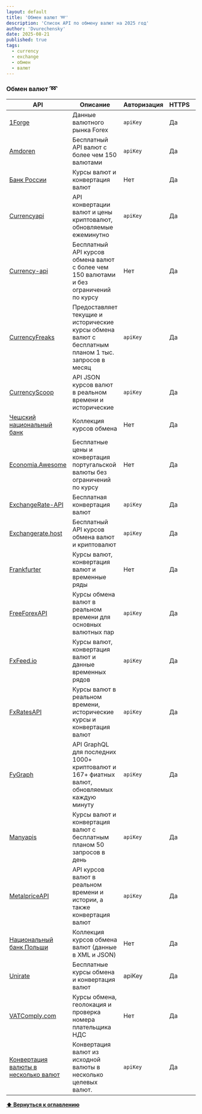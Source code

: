 ```yaml
---
layout: default
title: 'Обмен валют ➿'
description: 'Список API по обмену валют на 2025 год'
author: 'Dvurechensky'
date: 2025-08-21
published: true
tags:
  - currency
  - exchange
  - обмен
  - валют
---
```


### Обмен валют ➿

| API                                                                                                                | Описание                                                                                            | Авторизация | HTTPS | CORS       |
| ------------------------------------------------------------------------------------------------------------------ | --------------------------------------------------------------------------------------------------- | ----------- | ----- | ---------- |
| [1Forge](https://1forge.com/forex-data-api/api-documentation)                                                      | Данные валютного рынка Forex                                                                        | `apiKey`    | Да    | Неизвестно |
| [Amdoren](https://www.amdoren.com/currency-api/)                                                                   | Бесплатный API валют с более чем 150 валютами                                                       | `apiKey`    | Да    | Неизвестно |
| [Банк России](https://www.cbr.ru/development/SXML/)                                                                | Курсы валют и конвертация валют                                                                     | Нет         | Да    | Неизвестно |
| [Currencyapi](https://currencyapi.com)                                                                             | API конвертации валют и цены криптовалют, обновляемые ежеминутно                                    | `apiKey`    | Да    | Да         |
| [Currency-api](https://github.com/fawazahmed0/currency-api#readme)                                                 | Бесплатный API курсов обмена валют с более чем 150 валютами и без ограничений по курсу              | Нет         | Да    | Да         |
| [CurrencyFreaks](https://currencyfreaks.com/)                                                                      | Предоставляет текущие и исторические курсы обмена валют с бесплатным планом 1 тыс. запросов в месяц | `apiKey`    | Да    | Да         |
| [CurrencyScoop](https://currencyscoop.com/api-documentation)                                                       | API JSON курсов валют в реальном времени и исторические                                             | `apiKey`    | Да    | Да         |
| [Чешский национальный банк](https://www.cnb.cz/cs/financni_trhy/devizovy_trh/kurzy_devizoveho_trhu/denni_kurz.xml) | Коллекция курсов обмена                                                                             | Нет         | Да    | Неизвестно |
| [Economia.Awesome](https://docs.awesomeapi.com.br/api-de-moedas)                                                   | Бесплатные цены и конвертация португальской валюты без ограничений по курсу                         | Нет         | Да    | Неизвестно |
| [ExchangeRate-API](https://www.exchangerate-api.com)                                                               | Бесплатная конвертация валют                                                                        | `apiKey`    | Да    | Да         |
| [Exchangerate.host](https://exchangerate.host)                                                                     | Бесплатный API курсов обмена валют и криптовалют                                                    | `apiKey`    | Да    | Неизвестно |
| [Frankfurter](https://www.frankfurter.app/docs)                                                                    | Курсы валют, конвертация валют и временные ряды                                                     | Нет         | Да    | Да         |
| [FreeForexAPI](https://freeforexapi.com/Home/Api)                                                                  | Курсы обмена валют в реальном времени для основных валютных пар                                     | `apiKey`    | Да    | Нет        |
| [FxFeed.io](https://fxfeed.io)                                                                                     | Курсы валют, конвертация валют и данные временных рядов                                             | `apiKey`    | Да    | Да         |
| [FxRatesAPI](https://fxratesapi.com/)                                                                              | Курсы валют в реальном времени, исторические курсы и конвертация валют                              | `apiKey`    | Да    | Нет        |
| [FyGraph](https://fygraph.com)                                                                                     | API GraphQL для последних 1000+ криптовалют и 167+ фиатных валют, обновляемых каждую минуту         | `apiKey`    | Да    | Да         |
| [Manyapis](https://manyapis.com/products/currency/usd-to-eur-rate)                                                 | Курсы валют и конвертация валют с бесплатным планом 50 запросов в день                              | `apiKey`    | Да    | Да         |
| [MetalpriceAPI](https://metalpriceapi.com)                                                                         | API курсов валют в реальном времени и истории, а также конвертация валют                            | `apiKey`    | Да    | Неизвестно |
| [Национальный банк Польши](http://api.nbp.pl/en.html)                                                              | Коллекция курсов обмена валют (данные в XML и JSON)                                                 | Нет         | Да    | Да         |
| [Unirate](https://unirateapi.com)                                                                                  | Бесплатные курсы обмена и конвертация валют                                                         | apiKey      | Да    | Да         |
| [VATComply.com](https://www.vatcomply.com/documentation)                                                           | Курсы обмена, геолокация и проверка номера плательщика НДС                                          | Нет         | Да    | Да         |
| [Конвертация валюты в несколько валют](https://apyhub.com/utility/currency-conversion-multiple)                    | Конвертация валют из исходной валюты в несколько целевых валют.                                     | `apiKey`    | Да    | Да         |

**[⬆ Вернуться к оглавлению](../index.md)**
